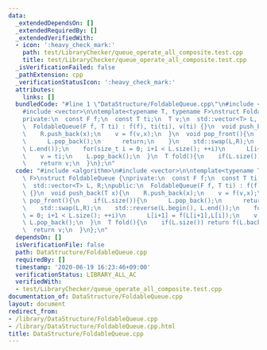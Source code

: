 ```yaml
---
data:
  _extendedDependsOn: []
  _extendedRequiredBy: []
  _extendedVerifiedWith:
  - icon: ':heavy_check_mark:'
    path: test/LibraryChecker/queue_operate_all_composite.test.cpp
    title: test/LibraryChecker/queue_operate_all_composite.test.cpp
  _isVerificationFailed: false
  _pathExtension: cpp
  _verificationStatusIcon: ':heavy_check_mark:'
  attributes:
    links: []
  bundledCode: "#line 1 \"DataStructure/FoldableQueue.cpp\"\n#include <algorithm>\n\
    #include <vector>\n\ntemplate<typename T, typename F>\nstruct FoldableQueue {\n\
    private:\n  const F f;\n  const T ti;\n  T v;\n  std::vector<T> L, R;\npublic:\n\
    \  FoldableQueue(F f, T ti) : f(f), ti(ti), v(ti) {}\n  void push_back(T x){\n\
    \    R.push_back(x);\n    v = f(v,x);\n  }\n  void pop_front(){\n    if(L.size()){\n\
    \      L.pop_back();\n      return;\n    }\n    std::swap(L,R);\n    std::reverse(L.begin(),\
    \ L.end());\n    for(size_t i = 0; i+1 < L.size(); ++i)\n      L[i+1] = f(L[i+1],L[i]);\n\
    \    v = ti;\n    L.pop_back();\n  }\n  T fold(){\n    if(L.size()) return f(L.back(),v);\n\
    \    return v;\n  }\n};\n"
  code: "#include <algorithm>\n#include <vector>\n\ntemplate<typename T, typename\
    \ F>\nstruct FoldableQueue {\nprivate:\n  const F f;\n  const T ti;\n  T v;\n\
    \  std::vector<T> L, R;\npublic:\n  FoldableQueue(F f, T ti) : f(f), ti(ti), v(ti)\
    \ {}\n  void push_back(T x){\n    R.push_back(x);\n    v = f(v,x);\n  }\n  void\
    \ pop_front(){\n    if(L.size()){\n      L.pop_back();\n      return;\n    }\n\
    \    std::swap(L,R);\n    std::reverse(L.begin(), L.end());\n    for(size_t i\
    \ = 0; i+1 < L.size(); ++i)\n      L[i+1] = f(L[i+1],L[i]);\n    v = ti;\n   \
    \ L.pop_back();\n  }\n  T fold(){\n    if(L.size()) return f(L.back(),v);\n  \
    \  return v;\n  }\n};\n"
  dependsOn: []
  isVerificationFile: false
  path: DataStructure/FoldableQueue.cpp
  requiredBy: []
  timestamp: '2020-06-19 16:23:46+09:00'
  verificationStatus: LIBRARY_ALL_AC
  verifiedWith:
  - test/LibraryChecker/queue_operate_all_composite.test.cpp
documentation_of: DataStructure/FoldableQueue.cpp
layout: document
redirect_from:
- /library/DataStructure/FoldableQueue.cpp
- /library/DataStructure/FoldableQueue.cpp.html
title: DataStructure/FoldableQueue.cpp
---
```

